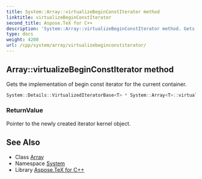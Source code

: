 ```yaml
---
title: System::Array::virtualizeBeginConstIterator method
linktitle: virtualizeBeginConstIterator
second_title: Aspose.TeX for C++
description: 'System::Array::virtualizeBeginConstIterator method. Gets the implementation of begin const iterator for the current container in C++.'
type: docs
weight: 4200
url: /cpp/system/array/virtualizebeginconstiterator/
---
```

## Array::virtualizeBeginConstIterator method


Gets the implementation of begin const iterator for the current container.

```cpp
System::Details::VirtualizedIteratorBase<T> * System::Array<T>::virtualizeBeginConstIterator() const override
```


### ReturnValue

Pointer to the newly created iterator kernel object.

## See Also

* Class [Array](../)
* Namespace [System](../../)
* Library [Aspose.TeX for C++](../../../)

